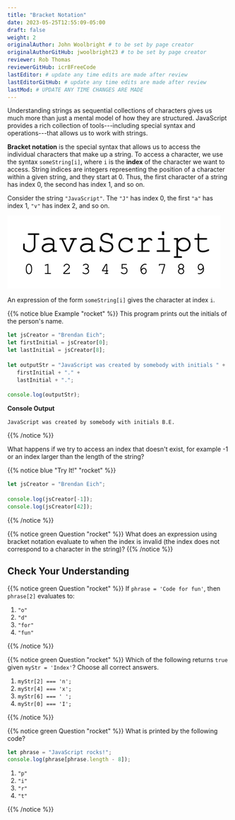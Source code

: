 ```yaml
---
title: "Bracket Notation"
date: 2023-05-25T12:55:09-05:00
draft: false
weight: 2
originalAuthor: John Woolbright # to be set by page creator
originalAuthorGitHub: jwoolbright23 # to be set by page creator
reviewer: Rob Thomas
reviewerGitHub: icr8FreeCode
lastEditor: # update any time edits are made after review
lastEditorGitHub: # update any time edits are made after review
lastMod: # UPDATE ANY TIME CHANGES ARE MADE
---
```


Understanding strings as sequential collections of characters gives us much more than just a mental model of how they are structured. JavaScript provides a rich collection of tools---including special syntax and operations---that allows us to work with strings.

**Bracket notation** is the special syntax that allows us to access the individual characters that make up a string. To access a character, we use the syntax `someString[i]`, where `i` is the **index** of the character we want to access. String indices are integers representing the position of a character within a given string, and they start at 0. Thus, the first character of a string has index 0, the second has index 1, and so on.

Consider the string `"JavaScript"`. The `"J"` has index 0, the first `"a"` has index 1, `"v"` has index 2, and so on.

![The string "JavaScript" with indices labeled below each letter](pictures/string-indices.png?classes=border)

An expression of the form `someString[i]` gives the character at index `i`.

{{% notice blue Example "rocket" %}}
This program prints out the initials of the person's name.

```javascript {linenos=true}
let jsCreator = "Brendan Eich";
let firstInitial = jsCreator[0];
let lastInitial = jsCreator[8];

let outputStr = "JavaScript was created by somebody with initials " + 
   firstInitial + "." +
   lastInitial + ".";

console.log(outputStr);
```

**Console Output**

```console
JavaScript was created by somebody with initials B.E.
```
{{% /notice %}}

What happens if we try to access an index that doesn't exist, for example -1 or an index larger than the length of the string?

{{% notice blue "Try It!" "rocket" %}}
```javascript {linenos=true}
let jsCreator = "Brendan Eich";

console.log(jsCreator[-1]);
console.log(jsCreator[42]);
```
{{% /notice %}}

{{% notice green Question "rocket" %}}
What does an expression using bracket notation evaluate to when the index is invalid (the index does not correspond to a character in the string)?
{{% /notice %}}

## Check Your Understanding

{{% notice green Question "rocket" %}}
If `phrase = 'Code for fun'`, then `phrase[2]` evaluates to:

1. `"o"`
2. `"d"`
3. `"for"`
4. `"fun"`

<!-- Solution: "d" -->
{{% /notice %}}

{{% notice green Question "rocket" %}}
Which of the following returns `true` given `myStr = 'Index'`? Choose all correct answers.

1. `myStr[2] === 'n';`
2. `myStr[4] === 'x';`
3. `myStr[6] === ' ';`
4. `myStr[0] === 'I';`

<!-- Solution: answers 2 and 4 return true, the others return false -->
{{% /notice %}}

{{% notice green Question "rocket" %}}
What is printed by the following code?

```javascript {linenos=true}
let phrase = "JavaScript rocks!";
console.log(phrase[phrase.length - 8]);
```

1. `"p"`
2. `"i"`
3. `"r"`
4. `"t"`

<!-- Solution: t -->
{{% /notice %}}
